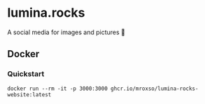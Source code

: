 # lumina.rocks

A social media for images and pictures 📸

## Docker
### Quickstart
`docker run --rm -it -p 3000:3000 ghcr.io/mroxso/lumina-rocks-website:latest`